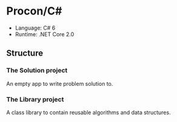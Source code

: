 # Procon/C\#

- Language: C# 6
- Runtime: .NET Core 2.0

## Structure
### The Solution project

An empty app to write problem solution to.

### The Library project

A class library to contain reusable algorithms and data structures.
